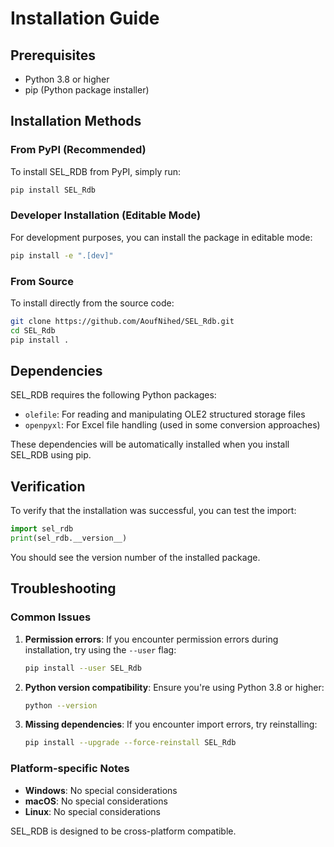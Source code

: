 # Installation Guide

## Prerequisites

- Python 3.8 or higher
- pip (Python package installer)

## Installation Methods

### From PyPI (Recommended)

To install SEL_RDB from PyPI, simply run:

```bash
pip install SEL_Rdb
```

### Developer Installation (Editable Mode)

For development purposes, you can install the package in editable mode:

```bash
pip install -e ".[dev]"
```

### From Source

To install directly from the source code:

```bash
git clone https://github.com/AoufNihed/SEL_Rdb.git
cd SEL_Rdb
pip install .
```

## Dependencies

SEL_RDB requires the following Python packages:
- `olefile`: For reading and manipulating OLE2 structured storage files
- `openpyxl`: For Excel file handling (used in some conversion approaches)

These dependencies will be automatically installed when you install SEL_RDB using pip.

## Verification

To verify that the installation was successful, you can test the import:

```python
import sel_rdb
print(sel_rdb.__version__)
```

You should see the version number of the installed package.

## Troubleshooting

### Common Issues

1. **Permission errors**: If you encounter permission errors during installation, try using the `--user` flag:
   ```bash
   pip install --user SEL_Rdb
   ```

2. **Python version compatibility**: Ensure you're using Python 3.8 or higher:
   ```bash
   python --version
   ```

3. **Missing dependencies**: If you encounter import errors, try reinstalling:
   ```bash
   pip install --upgrade --force-reinstall SEL_Rdb
   ```

### Platform-specific Notes

- **Windows**: No special considerations
- **macOS**: No special considerations
- **Linux**: No special considerations

SEL_RDB is designed to be cross-platform compatible.